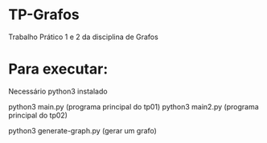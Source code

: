 # TP-Grafos
Trabalho Prático 1 e 2 da disciplina de Grafos

# Para executar:
Necessário python3 instalado

python3 main.py (programa principal do tp01)
python3 main2.py (programa principal do tp02)

python3 generate-graph.py (gerar um grafo)
